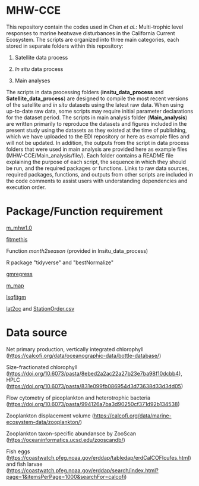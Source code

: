 # MHW-CCE
This repository contain the codes used in Chen _et al._: Multi-trophic level responses to marine heatwave disturbances in the California Current Ecosystem. The scripts are organized into three main categories, each stored in separate folders within this repository:

1) Satellite data process

2) _In situ_ data process

3) Main analyses

The scripts in data processing folders (**insitu_data_process** and **Satellite_data_process**) are designed to compile the most recent versions of the satellite and _in situ_ datasets using the latest raw data. When using up-to-date raw data, some scripts may require initial parameter declarations for the dataset period. The scripts in main analysis folder (**Main_analysis**) are written primarily to reproduce the datasets and figures included in the present study using the datasets as they existed at the time of publishing, which we have uploaded to the EDI repository or here as example files and will not be updated. In addition, the outputs from the script in data process folders that were used in main analysis are provided here as example files (MHW-CCE/Main_analysis/file/).
Each folder contains a README file explaining the purpose of each script, the sequence in which they should be run, and the required packages or functions. Links to raw data sources, required packages, functions, and outputs from other scripts are included in the code comments to assist users with understanding dependencies and execution order.

# Package/Function requirement
[m_mhw1.0](https://github.com/ZijieZhaoMMHW/m_mhw1.0?tab=readme-ov-file)

[fitmethis](https://github.com/quitadal/EPINETLAB/blob/master/EPINETLAB/fitmethis.m) 

Function _month2season_ (provided in Insitu_data_process) 

R package "tidyverse" and "bestNormalize"

[gmregress](https://www.mathworks.com/matlabcentral/fileexchange/27918-gmregress) 

[m_map](https://www.eoas.ubc.ca/~rich/map.html) 

[lsqfitgm](https://gml.noaa.gov/aftp/pub/john/regression/lsqfitgm.pro)

[lat2cc](https://calcofi.org/sampling-info/station-positions/2013-line-sta-algorithm/) and [StationOrder.csv](https://calcofi.org/sampling-info/station-positions/) 

# Data source
Net primary production, vertically integrated chlorophyll (https://calcofi.org/data/oceanographic-data/bottle-database/)

Size-fractionated chlorophyll (https://doi.org/10.6073/pasta/8ebed2a2ac22a27b23e7ba98f10dcbb4), HPLC (https://doi.org/10.6073/pasta/831e099fb086954d3d73638d33d3dd05)

Flow cytometry of picoplankton and heterotrophic bacteria (https://doi.org/10.6073/pasta/994126a7ba3d90250cf371d92b134538)

Zooplankton displacement volume (https://calcofi.org/data/marine-ecosystem-data/zooplankton/)

Zooplankton taxon-specific abundansce by ZooScan (https://oceaninformatics.ucsd.edu/zooscandb/)

Fish eggs (https://coastwatch.pfeg.noaa.gov/erddap/tabledap/erdCalCOFIcufes.html) and fish larvae (https://coastwatch.pfeg.noaa.gov/erddap/search/index.html?page=1&itemsPerPage=1000&searchFor=calcofi)
